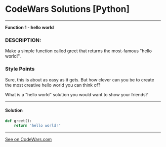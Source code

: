 # CodeWars Solutions [Python]
___
__Function 1 - hello world__
### DESCRIPTION:
Make a simple function called greet that returns the most-famous "hello world!".

### Style Points
Sure, this is about as easy as it gets. But how clever can you be to create the most creative hello world you can think of? 

What is a "hello world" solution you would want to show your friends?
___
#### Solution

```Python
def greet():
    return 'hello world!'
```
___
[See on CodeWars.com](https://www.codewars.com/kata/523b4ff7adca849afe000035)
